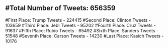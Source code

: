 #Total Number of Tweets: 656359 
---
#First Place: Trump Tweets - 224415
#Second Place: Clinton Tweets - 103659
#Third Place: Jeb! Tweets - 95202
#Fourth Place: Cruz Tweets - 91637
#Fifth Place: Rubio Tweets - 65492
#Sixth Place: Sanders Tweets - 51548
#Seventh Place: Carson Tweets - 14230
#Last Place: Kasich Tweets - 10176
